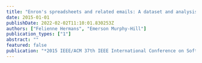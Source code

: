 ```yaml
---
title: "Enron's spreadsheets and related emails: A dataset and analysis"
date: 2015-01-01
publishDate: 2022-02-02T11:10:01.830253Z
authors: ["Felienne Hermans", "Emerson Murphy-Hill"]
publication_types: ["1"]
abstract: ""
featured: false
publication: "*2015 IEEE/ACM 37th IEEE International Conference on Software Engineering*"
---
```


